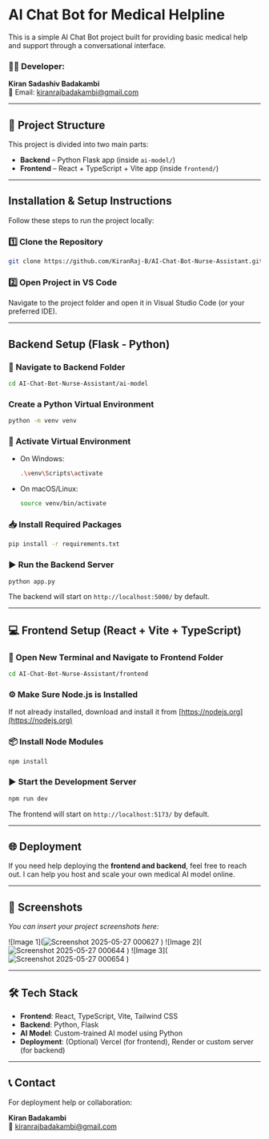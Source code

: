 # AI Chat Bot for Medical Helpline

This is a simple AI Chat Bot project built for providing basic medical help and support through a conversational interface.

### 👨‍💻 Developer:
**Kiran Sadashiv Badakambi**  
📧 Email: [kiranrajbadakambi@gmail.com](mailto:kiranrajbadakambi@gmail.com)

---

## 🚀 Project Structure

This project is divided into two main parts:

- **Backend** – Python Flask app (inside `ai-model/`)
- **Frontend** – React + TypeScript + Vite app (inside `frontend/`)

---

## Installation & Setup Instructions

Follow these steps to run the project locally:

### 1️⃣ Clone the Repository

```bash
git clone https://github.com/KiranRaj-B/AI-Chat-Bot-Nurse-Assistant.git
```

### 2️⃣ Open Project in VS Code

Navigate to the project folder and open it in Visual Studio Code (or your preferred IDE).

---

##  Backend Setup (Flask - Python)

### 📂 Navigate to Backend Folder

```bash
cd AI-Chat-Bot-Nurse-Assistant/ai-model
```

###  Create a Python Virtual Environment

```bash
python -m venv venv
```

### 🔁 Activate Virtual Environment

- On Windows:

  ```bash
  .\venv\Scripts\activate
  ```

- On macOS/Linux:

  ```bash
  source venv/bin/activate
  ```

### 📥 Install Required Packages

```bash
pip install -r requirements.txt
```

### ▶️ Run the Backend Server

```bash
python app.py
```

The backend will start on `http://localhost:5000/` by default.

---

## 💻 Frontend Setup (React + Vite + TypeScript)

### 📂 Open New Terminal and Navigate to Frontend Folder

```bash
cd AI-Chat-Bot-Nurse-Assistant/frontend
```

### ⚙️ Make Sure Node.js is Installed

If not already installed, download and install it from [https://nodejs.org](https://nodejs.org)

### 📦 Install Node Modules

```bash
npm install
```

### ▶️ Start the Development Server

```bash
npm run dev
```

The frontend will start on `http://localhost:5173/` by default.

---

## 🌐 Deployment

If you need help deploying the **frontend and backend**, feel free to reach out. I can help you host and scale your own medical AI model online.

---

## 📸 Screenshots

_You can insert your project screenshots here:_

![Image 1](![Screenshot 2025-05-27 000627](https://github.com/user-attachments/assets/8d62a2d2-84c7-4e36-9360-ee0089e3d659)
)
![Image 2](![Screenshot 2025-05-27 000644](https://github.com/user-attachments/assets/9675ae51-970a-46de-8279-092dc9886c50)
)
![Image 3](![Screenshot 2025-05-27 000654](https://github.com/user-attachments/assets/0e079c88-17e5-4763-9eac-7efd8c367699)
)

---

## 🛠 Tech Stack

- **Frontend**: React, TypeScript, Vite, Tailwind CSS  
- **Backend**: Python, Flask  
- **AI Model**: Custom-trained AI model using Python
- **Deployment**: (Optional) Vercel (for frontend), Render or custom server (for backend)

---

## 📞 Contact

For deployment help or collaboration:

**Kiran Badakambi**  
📧 [kiranrajbadakambi@gmail.com](mailto:kiranrajbadakambi@gmail.com)
